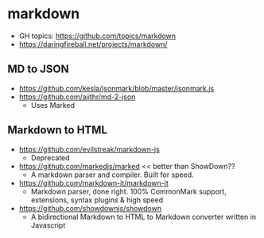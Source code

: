 # markdown


* GH topics: https://github.com/topics/markdown
* https://daringfireball.net/projects/markdown/

## MD to JSON

* https://github.com/kesla/jsonmark/blob/master/jsonmark.js
* https://github.com/ajithr/md-2-json
	* Uses Marked

## Markdown to HTML

* https://github.com/evilstreak/markdown-js
	* Deprecated
* https://github.com/markedjs/marked << better than ShowDown??
	* A markdown parser and compiler. Built for speed.
* https://github.com/markdown-it/markdown-it
	* Markdown parser, done right. 100% CommonMark support, extensions, syntax plugins & high speed
* https://github.com/showdownjs/showdown
	* A bidirectional Markdown to HTML to Markdown converter written in Javascript

